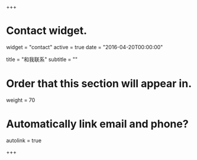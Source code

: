 +++
# Contact widget.
widget = "contact"
active = true
date = "2016-04-20T00:00:00"

title = "和我联系"
subtitle = ""

# Order that this section will appear in.
weight = 70

# Automatically link email and phone?
autolink = true

+++

